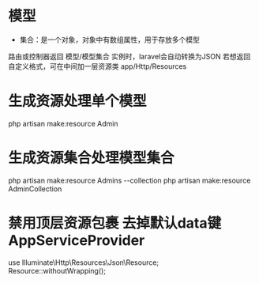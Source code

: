 # 模型

- 集合：是一个对象，对象中有数组属性，用于存放多个模型

路由或控制器返回 模型/模型集合 实例时，laravel会自动转换为JSON
若想返回自定义格式，可在中间加一层资源类
app/Http/Resources

# 生成资源处理单个模型
 php artisan make:resource Admin 
# 生成资源集合处理模型集合
php artisan make:resource Admins --collection
php artisan make:resource AdminCollection

# 禁用顶层资源包裹 去掉默认data键 AppServiceProvider
use Illuminate\Http\Resources\Json\Resource;
Resource::withoutWrapping();

